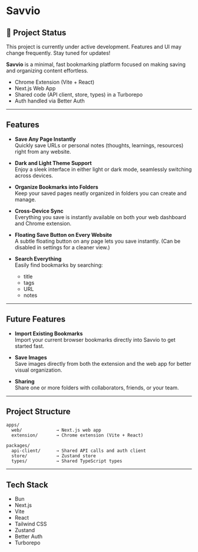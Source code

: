 # Savvio

## 🚧 Project Status

This project is currently under active development. Features and UI may change frequently. Stay tuned for updates!

**Savvio** is a minimal, fast bookmarking platform focused on making saving and organizing content effortless.

- Chrome Extension (Vite + React)
- Next.js Web App
- Shared code (API client, store, types) in a Turborepo
- Auth handled via Better Auth

---

## Features

- **Save Any Page Instantly**  
  Quickly save URLs or personal notes (thoughts, learnings, resources) right from any website.

- **Dark and Light Theme Support**  
  Enjoy a sleek interface in either light or dark mode, seamlessly switching across devices.

- **Organize Bookmarks into Folders**  
  Keep your saved pages neatly organized in folders you can create and manage.

- **Cross-Device Sync**  
  Everything you save is instantly available on both your web dashboard and Chrome extension.

- **Floating Save Button on Every Website**  
  A subtle floating button on any page lets you save instantly. (Can be disabled in settings for a cleaner view.)

- **Search Everything**  
  Easily find bookmarks by searching:
  - title
  - tags
  - URL
  - notes

---

## Future Features

- **Import Existing Bookmarks**  
  Import your current browser bookmarks directly into Savvio to get started fast.

- **Save Images**  
  Save images directly from both the extension and the web app for better visual organization.

- **Sharing**  
  Share one or more folders with collaborators, friends, or your team.

---

## Project Structure

```
apps/
  web/             → Next.js web app
  extension/       → Chrome extension (Vite + React)

packages/
  api-client/      → Shared API calls and auth client
  store/           → Zustand store
  types/           → Shared TypeScript types
```

---

## Tech Stack

- Bun
- Next.js
- Vite
- React
- Tailwind CSS
- Zustand
- Better Auth
- Turborepo
